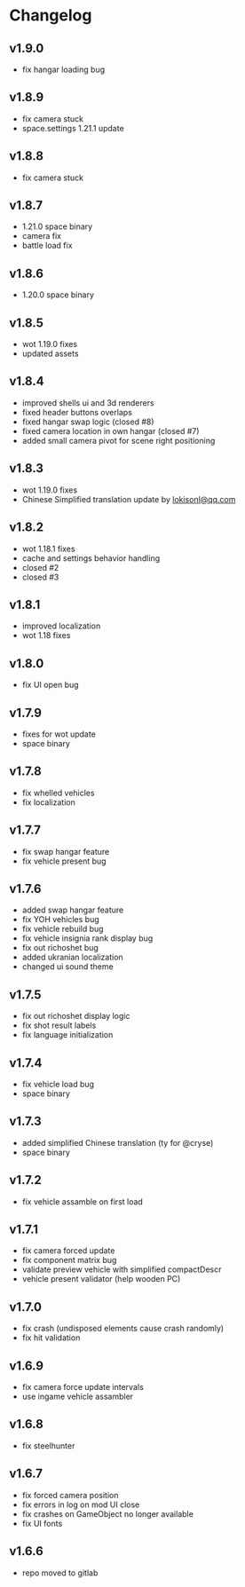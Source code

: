 # Changelog

## v1.9.0

* fix hangar loading bug

## v1.8.9

* fix camera stuck
* space.settings 1.21.1 update

## v1.8.8

* fix camera stuck

## v1.8.7

* 1.21.0 space binary
* camera fix
* battle load fix

## v1.8.6

* 1.20.0 space binary

## v1.8.5

* wot 1.19.0 fixes
* updated assets

## v1.8.4

* improved shells ui and 3d renderers
* fixed header buttons overlaps
* fixed hangar swap logic (closed #8)
* fixed camera location in own hangar (closed #7)
* added small camera pivot for scene right positioning

## v1.8.3

* wot 1.19.0 fixes
* Chinese Simplified translation update by lokisonl@qq.com

## v1.8.2

* wot 1.18.1 fixes
* cache and settings behavior handling
* closed #2 
* closed #3

## v1.8.1

* improved localization
* wot 1.18 fixes

## v1.8.0

* fix UI open bug

## v1.7.9

* fixes for wot update
* space binary

## v1.7.8

* fix whelled vehicles
* fix localization

## v1.7.7

* fix swap hangar feature
* fix vehicle present bug

## v1.7.6

* added swap hangar feature
* fix YOH vehicles bug
* fix vehicle rebuild bug
* fix vehicle insignia rank display bug
* fix out richoshet bug
* added ukranian localization
* changed ui sound theme

## v1.7.5

* fix out richoshet display logic
* fix shot result labels
* fix language initialization

## v1.7.4

* fix vehicle load bug
* space binary

## v1.7.3

* added simplified Chinese translation (ty for @cryse)
* space binary

## v1.7.2

* fix vehicle assamble on first load

## v1.7.1

* fix camera forced update
* fix component matrix bug
* validate preview vehicle with simplified compactDescr
* vehicle present validator (help wooden PC)

## v1.7.0

* fix crash (undisposed elements cause crash randomly)
* fix hit validation

## v1.6.9

* fix camera force update intervals
* use ingame vehicle assambler

## v1.6.8

* fix steelhunter

## v1.6.7

* fix forced camera position
* fix errors in log on mod UI close
* fix crashes on GameObject no longer available
* fix UI fonts

## v1.6.6

* repo moved to gitlab
